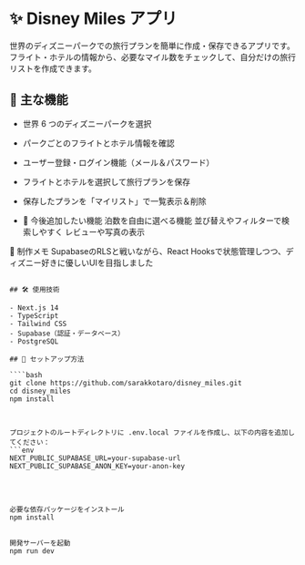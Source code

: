 # ✨ Disney Miles アプリ

世界のディズニーパークでの旅行プランを簡単に作成・保存できるアプリです。フライト・ホテルの情報から、必要なマイル数をチェックして、自分だけの旅行リストを作成できます。

## 🏰 主な機能

- 世界 6 つのディズニーパークを選択
- パークごとのフライトとホテル情報を確認
- ユーザー登録・ログイン機能（メール＆パスワード）
- フライトとホテルを選択して旅行プランを保存
- 保存したプランを「マイリスト」で一覧表示＆削除

- 🧪 今後追加したい機能
泊数を自由に選べる機能
並び替えやフィルターで検索しやすく
レビューや写真の表示

💬 制作メモ
SupabaseのRLSと戦いながら、React Hooksで状態管理しつつ、ディズニー好きに優しいUIを目指しました
````

## 🛠️ 使用技術

- Next.js 14
- TypeScript
- Tailwind CSS
- Supabase（認証・データベース）
- PostgreSQL

## 🚀 セットアップ方法

````bash
git clone https://github.com/sarakkotaro/disney_miles.git
cd disney_miles
npm install



プロジェクトのルートディレクトリに .env.local ファイルを作成し、以下の内容を追加してください：
```env
NEXT_PUBLIC_SUPABASE_URL=your-supabase-url
NEXT_PUBLIC_SUPABASE_ANON_KEY=your-anon-key

　


必要な依存パッケージをインストール
npm install


開発サーバーを起動
npm run dev



